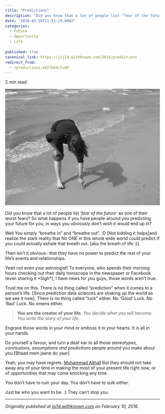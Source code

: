 ```yaml
---
title: "Predictions"
description: "Did you know that a lot of people list ‘fear of the future’ as one of their worst fears? So what happens if you have people around you predicting your future for you, in ways you obviously don’t wish…"
date: "2016-02-10T11:51:19.000Z"
categories: 
  - Future
  - Opportunity
  - Life

published: true
canonical_link: https://jsj14.withknown.com/2016/predictions
redirect_from:
  - /predictions-eb27b64c5c08
---
```


2 min read

![Write the story of your life](./asset-1.jpeg)

Did you know that a lot of people list _‘fear of the future’_ as one of their worst fears? So what happens if you have people around you predicting your future for you, in ways you obviously don’t wish it would end up in?

Well You simply “breathe in” and “breathe out”. :D \[Not kidding it helps\]and realize the stark reality that No ONE in this whole wide world could predict if you could actually exhale that breath out. \[aka the breath of life :)\].

Then isn’t it obvious- that they have no power to predict the rest of your life’s events and relationships.

Yeah not even your astrologist! To everyone, who spends their morning hours checking out their daily horoscope in the newspaper or Facebook (even sharing it \*Sigh\*), I have news for you guys, those words aren’t true.

Trust me on this. There is no thing called “prediction” when it comes to a person’s life. \[Since prediction data sciences are shaking up the world as we see it now\]. There is no thing called “luck” either. No ‘Good’ Luck. No ‘Bad’ Luck. No omens either.

> **You are the creator of your life.** _You decide what you will become. You write the story of your life._

Engrave those words in your mind or emboss it in your hearts. It is all in your hands.

Do yourself a favour, and turn a deaf ear to all those _stereotypes, conclusions, assumptions and predictions_ people around you make about you.\[Bhaad mein jaane do yaar\]

Yeah, you may have regrets. [Muhammad Althaf](https://medium.com/@althaffe) But they should not take away any of your time in making the most of your present life right now, or of opportunities that may come knocking any time.

You don’t have to ruin your day. You don’t have to sulk either.

Just be who you want to be. :) They can’t stop you.

---

_Originally published at_ [_jsj14.withknown.com_](https://jsj14.withknown.com/2016/predictions) _on February 10, 2016._
